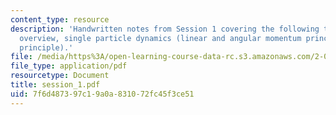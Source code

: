 ```yaml
---
content_type: resource
description: 'Handwritten notes from Session 1 covering the following topics: course
  overview, single particle dynamics (linear and angular momentum principles, work-energy
  principle).'
file: /media/https%3A/open-learning-course-data-rc.s3.amazonaws.com/2-032-dynamics-fall-2004/7f6d487397c19a0a831072fc45f3ce51_session_1.pdf
file_type: application/pdf
resourcetype: Document
title: session_1.pdf
uid: 7f6d4873-97c1-9a0a-8310-72fc45f3ce51
---
```

